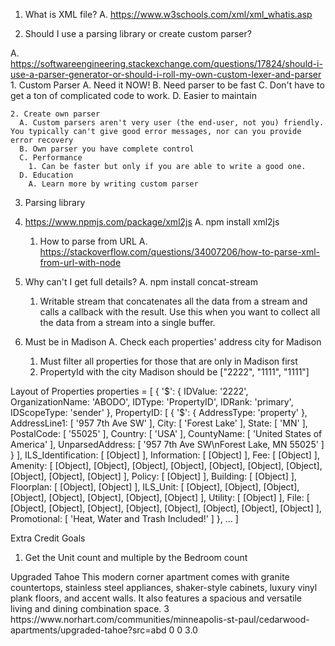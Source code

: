 1. What is XML file?
  A. https://www.w3schools.com/xml/xml_whatis.asp

2. Should I use a parsing library or create custom parser?
 
 A. https://softwareengineering.stackexchange.com/questions/17824/should-i-use-a-parser-generator-or-should-i-roll-my-own-custom-lexer-and-parser
    1. Custom Parser
      A. Need it NOW!
      B. Need parser to be fast
      C. Don't have to get a ton of complicated code to work.
      D. Easier to maintain

    2. Create own parser
      A. Custom parsers aren't very user (the end-user, not you) friendly. You typically can't give good error messages, nor can you provide error recovery
      B. Own parser you have complete control
      C. Performance
        1. Can be faster but only if you are able to write a good one.
      D. Education
        A. Learn more by writing custom parser

3. Parsing library
  1. https://www.npmjs.com/package/xml2js
    A. npm install xml2js
      1. How to parse from URL
        A. https://stackoverflow.com/questions/34007206/how-to-parse-xml-from-url-with-node

  2. Why can't I get full details?
    A. npm install concat-stream
      1.  Writable stream that concatenates all the data from a stream and calls a callback with the result. Use this when you want to collect all the data from a stream into a single buffer.

3. Must be in Madison
  A. Check each properties' address city for Madison
    1. Must filter all properties for those that are only in Madison first
      1. PropertyId with the city Madison should be ["2222", "1111", "1111"]


Layout of Properties
properties = [
  {
    '$': {
      IDValue: '2222',
      OrganizationName: 'ABODO',
      IDType: 'PropertyID',
      IDRank: 'primary',
      IDScopeType: 'sender'
    },
    PropertyID: [
      {
        '$': { AddressType: 'property' },
        AddressLine1: [ '957 7th Ave SW' ],
        City: [ 'Forest Lake' ],
        State: [ 'MN' ],
        PostalCode: [ '55025' ],
        Country: [ 'USA' ],
        CountyName: [ 'United States of America' ],
        UnparsedAddress: [ '957 7th Ave SW\nForest Lake, MN 55025' ]
      }
    ],
    ILS_Identification: [ [Object] ],
    Information: [ [Object] ],
    Fee: [ [Object] ],
    Amenity: [
      [Object], [Object],
      [Object], [Object],
      [Object], [Object],
      [Object], [Object],
      [Object], [Object]
    ],
    Policy: [ [Object] ],
    Building: [ [Object] ],
    Floorplan: [ [Object], [Object] ],
    ILS_Unit: [
      [Object], [Object],
      [Object], [Object],
      [Object], [Object],
      [Object], [Object]
    ],
    Utility: [ [Object] ],
    File: [
      [Object], [Object],
      [Object], [Object],
      [Object], [Object],
      [Object], [Object]
    ],
    Promotional: [ 'Heat, Water and Trash Included!' ]
  },
  ...
]


Extra Credit Goals
  1. Get the Unit count and multiple by the Bedroom count
<Floorplan IDValue="95" OrganizationName="ABODO" IDType="FloorplanID" IDRank="primary" IDScopeType="sender">
<Name>Upgraded Tahoe</Name>
<Comment>This modern corner apartment comes with granite countertops, stainless steel appliances, shaker-style cabinets, luxury vinyl plank floors, and accent walls. It also features a spacious and versatile living and dining combination space.</Comment>
<UnitCount>3</UnitCount>
<FloorplanAvailabilityURL>https://www.norhart.com/communities/minneapolis-st-paul/cedarwood-apartments/upgraded-tahoe?src=abd</FloorplanAvailabilityURL>
<UnitsAvailable>0</UnitsAvailable>
<DisplayedUnitsAvailable>0</DisplayedUnitsAvailable>
<Room RoomType="Bedroom">
<Count>3.0</Count>
<Comment/>
</Room>
